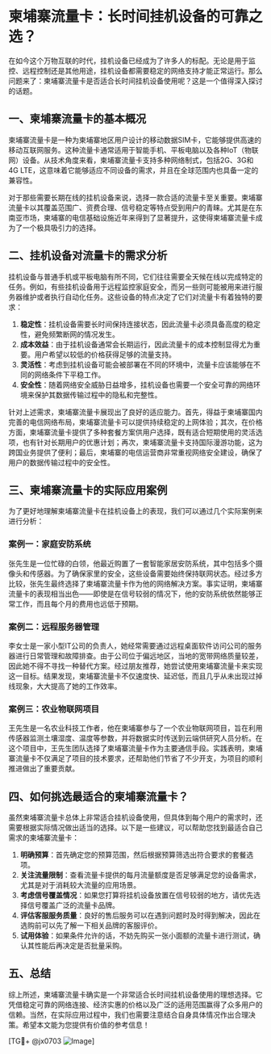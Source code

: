 # 柬埔寨流量卡：长时间挂机设备的可靠之选？

在如今这个万物互联的时代，挂机设备已经成为了许多人的标配。无论是用于监控、远程控制还是其他用途，挂机设备都需要稳定的网络支持才能正常运行。那么问题来了：柬埔寨流量卡是否适合长时间挂机设备使用呢？这是一个值得深入探讨的话题。

## 一、柬埔寨流量卡的基本概况

柬埔寨流量卡是一种为柬埔寨地区用户设计的移动数据SIM卡，它能够提供高速的移动互联网服务。这种流量卡通常适用于智能手机、平板电脑以及各种IoT（物联网）设备。从技术角度来看，柬埔寨流量卡支持多种网络制式，包括2G、3G和4G LTE，这意味着它能够适应不同设备的需求，并且在全球范围内也具备一定的兼容性。

对于那些需要长期在线的挂机设备来说，选择一款合适的流量卡至关重要。柬埔寨流量卡以其覆盖范围广、资费合理、信号稳定等特点受到用户的青睐。尤其是在东南亚市场，柬埔寨的电信基础设施近年来得到了显著提升，这使得柬埔寨流量卡成为了一个极具吸引力的选择。

## 二、挂机设备对流量卡的需求分析

挂机设备与普通手机或平板电脑有所不同，它们往往需要全天候在线以完成特定的任务。例如，有些挂机设备用于远程监控家庭安全，而另一些则可能被用来进行服务器维护或者执行自动化任务。这些设备的特点决定了它们对流量卡有着独特的要求：

1. **稳定性**：挂机设备需要长时间保持连接状态，因此流量卡必须具备高度的稳定性，避免频繁断网的情况发生。
2. **成本效益**：由于挂机设备通常会长期运行，因此流量卡的成本控制显得尤为重要。用户希望以较低的价格获得足够的流量支持。
3. **灵活性**：考虑到挂机设备可能会被部署在不同的环境中，流量卡应该能够在不同的网络条件下平稳工作。
4. **安全性**：随着网络安全威胁日益增多，挂机设备也需要一个安全可靠的网络环境来保护其数据传输过程中的隐私和完整性。

针对上述需求，柬埔寨流量卡展现出了良好的适应能力。首先，得益于柬埔寨国内完善的电信网络布局，柬埔寨流量卡可以提供持续稳定的上网体验；其次，在价格方面，柬埔寨流量卡提供了多种套餐方案供用户选择，既有适合短期使用的灵活选项，也有针对长期用户的优惠计划；再次，柬埔寨流量卡支持国际漫游功能，这为跨国业务提供了便利；最后，柬埔寨的电信运营商非常重视网络安全建设，确保了用户的数据传输过程中的安全性。

## 三、柬埔寨流量卡的实际应用案例

为了更好地理解柬埔寨流量卡在挂机设备上的表现，我们可以通过几个实际案例来进行分析：

### 案例一：家庭安防系统

张先生是一位忙碌的白领，他最近购置了一套智能家居安防系统，其中包括多个摄像头和传感器。为了确保家里的安全，这些设备需要始终保持联网状态。经过多方比较，张先生最终选择了柬埔寨流量卡作为他的网络解决方案。事实证明，柬埔寨流量卡的表现相当出色——即使是在信号较弱的情况下，他的安防系统依然能够正常工作，而且每个月的费用也远低于预期。

### 案例二：远程服务器管理

李女士是一家小型IT公司的负责人，她经常需要通过远程桌面软件访问公司的服务器进行日常管理和故障排查。由于公司位于偏远地区，当地的宽带网络质量较差，因此她不得不寻找一种替代方案。经过朋友推荐，她尝试使用柬埔寨流量卡来实现这一目标。结果发现，柬埔寨流量卡不仅速度快、延迟低，而且几乎从未出现过掉线现象，大大提高了她的工作效率。

### 案例三：农业物联网项目

王先生是一名农业科技工作者，他在柬埔寨参与了一个农业物联网项目，旨在利用传感器监测土壤湿度、温度等参数，并将数据实时传送到云端供研究人员分析。在这个项目中，王先生团队选择了柬埔寨流量卡作为主要通信手段。实践表明，柬埔寨流量卡不仅满足了项目的技术要求，还帮助他们节省了不少开支，为项目的顺利推进做出了重要贡献。

## 四、如何挑选最适合的柬埔寨流量卡？

虽然柬埔寨流量卡总体上非常适合挂机设备使用，但具体到每个用户的需求时，还需要根据实际情况做出适当的选择。以下是一些建议，可以帮助您找到最适合自己需求的柬埔寨流量卡：

1. **明确预算**：首先确定您的预算范围，然后根据预算筛选出符合要求的套餐选项。
2. **关注流量限制**：查看流量卡提供的每月流量额度是否足够满足您的设备需求，尤其是对于消耗较大流量的应用场景。
3. **考虑信号覆盖情况**：如果您打算将挂机设备放置在信号较弱的地方，请优先选择信号覆盖广泛的流量卡品牌。
4. **评估客服服务质量**：良好的售后服务可以在遇到问题时及时得到解决，因此在选购前可以先了解一下相关品牌的客服评价。
5. **试用体验**：如果条件允许的话，不妨先购买一张小面额的流量卡进行测试，确认其性能后再决定是否批量采购。

## 五、总结

综上所述，柬埔寨流量卡确实是一个非常适合长时间挂机设备使用的理想选择。它凭借稳定可靠的网络连接、经济实惠的价格以及广泛的适用范围赢得了众多用户的信赖。当然，在实际应用过程中，我们也需要注意结合自身具体情况作出合理决策。希望本文能为您提供有价值的参考信息！

[TG💪+ @jx0703 ![Image](https://github.com/user-attachments/assets/dbca1d08-cadb-493c-b0ec-ad6f7a83f270)]